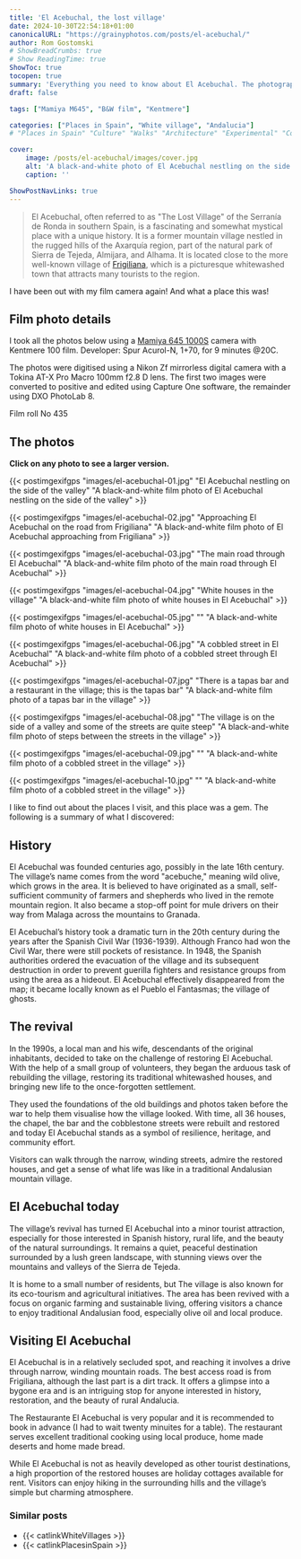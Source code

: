 ```yaml
---
title: 'El Acebuchal, the lost village'
date: 2024-10-30T22:54:18+01:00
canonicalURL: "https://grainyphotos.com/posts/el-acebuchal/"
author: Rom Gostomski
# ShowBreadCrumbs: true
# Show ReadingTime: true
ShowToc: true
tocopen: true
summary: 'Everything you need to know about El Acebuchal. The photographs were shot on Kentmere film with a vintage Mamiya M645 camera.' # The summary appears as the Google description and also on the posts list page. If you also want it to appear on the page, use description instead of summary.
draft: false

tags: ["Mamiya M645", "B&W film", "Kentmere"]

categories: ["Places in Spain", "White village", "Andalucia"]
# "Places in Spain" "Culture" "Walks" "Architecture" "Experimental" "Cortijo" "Via Verde" "White village" "Flowers"

cover:
    image: /posts/el-acebuchal/images/cover.jpg
    alt: 'A black-and-white photo of El Acebuchal nestling on the side of the valley.'
    caption: ''

ShowPostNavLinks: true
---
```


> El Acebuchal, often referred to as "The Lost Village" of the Serranía de Ronda in southern Spain, is a fascinating and somewhat mystical place with a unique history. It is a former mountain village nestled in the rugged hills of the Axarquía region, part of the natural park of Sierra de Tejeda, Almijara, and Alhama. It is located close to the more well-known village of [Frigiliana](https://grainyphotos.com/posts/frigiliana/), which is a picturesque whitewashed town that attracts many tourists to the region.

I have been out with my film camera again! And what a place this was!

## Film photo details

I took all the photos below using a [Mamiya 645 1000S](/gear/cameras/mamiya-m645/) camera with Kentmere 100 film. Developer: Spur Acurol-N, 1+70, for 9 minutes @20C.

The photos were digitised using a Nikon Zf mirrorless digital camera with a Tokina AT-X Pro Macro 100mm f2.8 D lens. The first two images were converted to positive and edited using Capture One software, the remainder using DXO PhotoLab 8. 

Film roll No 435

## The photos

**Click on any photo to see a larger version.**

{{< postimgexifgps "images/el-acebuchal-01.jpg" 
"El Acebuchal nestling on the side of the valley" 
"A black-and-white film photo of El Acebuchal nestling on the side of the valley" >}}

{{< postimgexifgps "images/el-acebuchal-02.jpg" 
"Approaching El Acebuchal on the road from Frigiliana" 
"A black-and-white film photo of El Acebuchal approaching from Frigiliana" >}}

{{< postimgexifgps "images/el-acebuchal-03.jpg" 
"The main road through El Acebuchal" 
"A black-and-white film photo of the main road through El Acebuchal" >}}

{{< postimgexifgps "images/el-acebuchal-04.jpg" 
"White houses in the village" 
"A black-and-white film photo of white houses in El Acebuchal" >}}

{{< postimgexifgps "images/el-acebuchal-05.jpg" 
"" 
"A black-and-white film photo of white houses in El Acebuchal" >}}

{{< postimgexifgps "images/el-acebuchal-06.jpg" 
"A cobbled street in El Acebuchal" 
"A black-and-white film photo of a cobbled street through El Acebuchal" >}}

{{< postimgexifgps "images/el-acebuchal-07.jpg" 
"There is a tapas bar and a restaurant in the village; this is the tapas bar" 
"A black-and-white film photo of a tapas bar in the village" >}}

{{< postimgexifgps "images/el-acebuchal-08.jpg" 
"The village is on the side of a valley and some of the streets are quite steep" 
"A black-and-white film photo of steps between the streets in the village" >}}

{{< postimgexifgps "images/el-acebuchal-09.jpg" 
"" 
"A black-and-white film photo of a cobbled street in the village" >}}

{{< postimgexifgps "images/el-acebuchal-10.jpg" 
"" 
"A black-and-white film photo of a cobbled street in the village" >}}

I like to find out about the places I visit, and this place was a gem. The following is a summary of what I discovered:

## History
El Acebuchal was founded centuries ago, possibly in the late 16th century. The village’s name comes from the word "acebuche," meaning wild olive, which grows in the area. It is believed to have originated as a small, self-sufficient community of farmers and shepherds who lived in the remote mountain region. It also became a stop-off point for mule drivers on their way from Malaga across the mountains to Granada. 

El Acebuchal’s history took a dramatic turn in the 20th century during the years after the Spanish Civil War (1936-1939). Although Franco had won the Civil War, there were still pockets of resistance. In 1948, the Spanish authorities ordered the evacuation of the village and its subsequent destruction in order to prevent guerilla fighters and resistance groups from using the area as a hideout. El Acebuchal effectively disappeared from the map; it became locally known as el Pueblo el Fantasmas; the village of ghosts.

## The revival
In the 1990s, a local man and his wife, descendants of the original inhabitants, decided to take on the challenge of restoring El Acebuchal. With the help of a small group of volunteers, they began the arduous task of rebuilding the village, restoring its traditional whitewashed houses, and bringing new life to the once-forgotten settlement. 

They used the foundations of the old buildings and photos taken before the war to help them visualise how the village looked. With time, all 36 houses, the chapel, the bar and the cobblestone streets were rebuilt and restored and today El Acebuchal stands as a symbol of resilience, heritage, and community effort.

Visitors can walk through the narrow, winding streets, admire the restored houses, and get a sense of what life was like in a traditional Andalusian mountain village.

## El Acebuchal today
The village’s revival has turned El Acebuchal into a minor tourist attraction, especially for those interested in Spanish history, rural life, and the beauty of the natural surroundings. It remains a quiet, peaceful destination surrounded by a lush green landscape, with stunning views over the mountains and valleys of the Sierra de Tejeda.

It is home to a small number of residents, but The village is also known for its eco-tourism and agricultural initiatives. The area has been revived with a focus on organic farming and sustainable living, offering visitors a chance to enjoy traditional Andalusian food, especially olive oil and local produce.

## Visiting El Acebuchal
El Acebuchal is in a relatively secluded spot, and reaching it involves a drive through narrow, winding mountain roads. The best access road is from Frigiliana, although the last part is a dirt track. It offers a glimpse into a bygone era and is an intriguing stop for anyone interested in history, restoration, and the beauty of rural Andalucia.

The Restaurante El Acebuchal is very popular and it is recommended to book in advance (I had to wait twenty minuites for a table). The restaurant serves excellent traditional cooking using local produce, home made deserts and home made bread.

While El Acebuchal is not as heavily developed as other tourist destinations, a high proportion of the restored houses are holiday cottages available for rent. Visitors can enjoy hiking in the surrounding hills and the village’s simple but charming atmosphere. 

### Similar posts
- {{< catlinkWhiteVillages >}}
- {{< catlinkPlacesinSpain >}}
